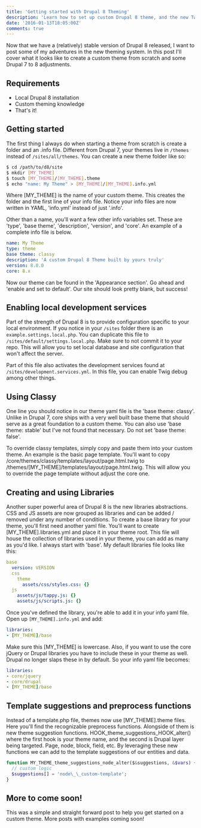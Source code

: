 ```yaml
---
title: 'Getting started with Drupal 8 Theming'
description: 'Learn how to set up custom Drupal 8 theme, and the new Twig system behind it.'
date: '2016-01-13T18:05:00Z'
comments: true
---
```


Now that we have a (relatively) stable version of Drupal 8 released, I want to post some of my adventures in the new theming system. In this post I'll cover what it looks like to create a custom theme from scratch and some Drupal 7 to 8 adjustments.

## Requirements

- Local Drupal 8 installation
- Custom theming knowledge
- That's it!

## Getting started

The first thing I always do when starting a theme from scratch is create a folder and an .info file. Different from Drupal 7, your themes live in `/themes` instead of `/sites/all/themes`. You can create a new theme folder like so:

```sh
$ cd /path/to/d8/site
$ mkdir [MY_THEME]
$ touch [MY_THEME]/[MY_THEME].theme
$ echo "name: My Theme" > [MY_THEME]/[MY_THEME].info.yml
```

Where [MY_THEME] is the name of your custom theme. This creates the folder and the first line of your info file. Notice your info files are now written in YAML, 'info.yml' instead of just '.info'.

Other than a name, you'll want a few other info variables set. These are 'type', 'base theme', 'description', 'version', and 'core'. An example of a complete info file is below.

```yaml
name: My Theme
type: theme
base theme: classy
description: 'A custom Drupal 8 Theme built by yours truly'
version: 8.0.0
core: 8.x
```

Now our theme can be found in the 'Appearance section'. Go ahead and 'enable and set to default'. Our site should look pretty blank, but success!

## Enabling local development services

Part of the strength of Drupal 8 is to provide configuration specific to your local environment. If you notice in your `/sites` folder there is an `example.settings.local.php`. You can duplicate this file to `/sites/default/settings.local.php`. Make sure to not commit it to your repo. This will allow you to set local database and site configuration that won't affect the server.

Part of this file also activates the development services found at `/sites/development.services.yml`. In this file, you can enable Twig debug among other things.

## Using Classy

One line you should notice in our theme yaml file is the 'base theme: classy'. Unlike in Drupal 7, core ships with a very well built base theme that should serve as a great foundation to a custom theme. You can also use 'base theme: stable' but I've not found that necessary. Do not set 'base theme: false'.

To override classy templates, simply copy and paste them into your custom theme. An example is the basic page template. You'll want to copy /core/themes/classy/templates/layout/page.html.twig to /themes/[MY_THEME]/templates/layout/page.html.twig. This will allow you to override the page template without adjust the core one.

## Creating and using Libraries

Another super powerful area of Drupal 8 is the new libraries abstractions. CSS and JS assets are now grouped as libraries and can be added / removed under any number of conditions. To create a base library for your theme, you'll first need another yaml file. You'll want to create [MY_THEME].libraries.yml and place it in your theme root. This file will house the collection of libraries used in your theme, you can add as many as you'd like. I always start with 'base'. My default libraries file looks like this:

```yaml
base
  version: VERSION
  css
    theme
      assets/css/styles.css: {}
  js
    assets/js/tappy.js: {}
    assets/js/scripts.js: {}
```

Once you've defined the library, you're able to add it in your info yaml file. Open up `[MY_THEME].info.yml` and add:

```yaml
libraries:
- [MY_THEME]/base
```

Make sure this [MY_THEME] is lowercase. Also, if you want to use the core jQuery or Drupal libraries you have to include these in your theme as well. Drupal no longer slaps these in by default. So your info yaml file becomes:

```yaml
libraries:
- core/jquery
- core/drupal
- [MY_THEME]/base
```

## Template suggestions and preprocess functions

Instead of a template.php file, themes now use [MY_THEME].theme files. Here you'll find the recognizable preprocess functions. Alongside of them is new theme suggestion functions. HOOK_theme_suggestions_HOOK_alter() where the first hook is your theme name, and the second is Drupal layer being targeted. Page, node, block, field, etc. By leveraging these new functions we can add to the template suggestions of our entities and data.

```php
function MY_THEME_theme_suggestions_node_alter($&suggestions, &$vars) {
  // custom logic
  $suggestions[] = 'node\_\_custom-template';
}
```

## More to come soon!

This was a simple and straight forward post to help you get started on a custom theme. More posts with examples coming soon!

